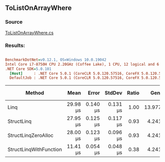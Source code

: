 ﻿## ToListOnArrayWhere

### Source
[ToListOnArrayWhere.cs](../../src/StructLinq.Benchmark/ToListOnArrayWhere.cs)

### Results:
``` ini

BenchmarkDotNet=v0.12.1, OS=Windows 10.0.19042
Intel Core i7-8750H CPU 2.20GHz (Coffee Lake), 1 CPU, 12 logical and 6 physical cores
.NET Core SDK=5.0.101
  [Host]     : .NET Core 5.0.1 (CoreCLR 5.0.120.57516, CoreFX 5.0.120.57516), X64 RyuJIT
  DefaultJob : .NET Core 5.0.1 (CoreCLR 5.0.120.57516, CoreFX 5.0.120.57516), X64 RyuJIT


```
|                 Method |     Mean |    Error |   StdDev | Ratio |   Gen 0 |  Gen 1 | Gen 2 | Allocated |
|----------------------- |---------:|---------:|---------:|------:|--------:|-------:|------:|----------:|
|                   Linq | 29.98 μs | 0.140 μs | 0.131 μs |  1.00 | 13.9771 | 2.7771 |     - |  64.34 KB |
|             StructLinq | 27.95 μs | 0.125 μs | 0.117 μs |  0.93 |  4.2419 | 0.2747 |     - |  19.65 KB |
|    StructLinqZeroAlloc | 28.00 μs | 0.123 μs | 0.096 μs |  0.93 |  4.2419 | 0.2747 |     - |  19.59 KB |
| StructLinqWithFunction | 11.41 μs | 0.054 μs | 0.048 μs |  0.38 |  4.2419 | 0.2747 |     - |  19.59 KB |

